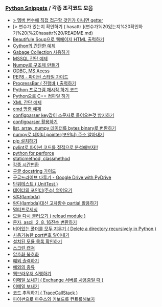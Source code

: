 ### [Python Snippets](../README.md) / 각종 조각코드 모음
- [> 멤버 변수에 직접 접근할 것인가  아니면 getter ](멤버%20변수에%20직접%20접근할%20것인가%20%20아니면%20getter%20/README.md)
- [> 변수가 있는지 확인하기 ( hasattr ](변수가%20있는지%20확인하기%20(%20hasattr%20/README.md)
- [Beautifule Soup으로 웹페이지 HTML 출력하기](Beautifule%20Soup으로%20웹페이지%20HTML%20출력하기.md)
- [Cython의 간단한 예제 ](Cython의%20간단한%20예제%20.md)
- [Gabage Collection 사용하기](Gabage%20Collection%20사용하기.md)
- [MSSQL 간단 예제](MSSQL%20간단%20예제.md)
- [Numpy로 구조체 만들기](Numpy로%20구조체%20만들기.md)
- [ODBC, MS Acess](ODBC,%20MS%20Acess.md)
- [PEP8 - 파이썬 스타일 가이드](PEP8%20-%20파이썬%20스타일%20가이드.md)
- [ProgressBar ( 진행바 ) 출력하기](ProgressBar%20(%20진행바%20)%20출력하기.md)
- [Python 프로그램 재시작 하기 코드](Python%20프로그램%20재시작%20하기%20코드.md)
- [Python으로 C++ 컴파일 하기](Python으로%20C++%20컴파일%20하기.md)
- [XML 간단 예제](XML%20간단%20예제.md)
- [cmd 명령 예제](cmd%20명령%20예제.md)
- [configparser key값이 소문자로 들어오는것 방지하기](configparser%20key값이%20소문자로%20들어오는것%20방지하기.md)
- [configparser 활용하기](configparser%20활용하기.md)
- [list, array, numpy 데이터를 bytes binary로 변환하기](list,%20array,%20numpy%20데이터를%20bytes%20binary로%20변환하기.md)
- [numpy로 데이터 pointer(포인터) 주소 알아내기](numpy로%20데이터%20pointer(포인터)%20주소%20알아내기.md)
- [pip 설치하기](pip%20설치하기.md)
- [pylint로 파이썬 코드를 정적으로 분석해보자!!](pylint로%20파이썬%20코드를%20정적으로%20분석해보자!!.md)
- [python for perforce](python%20for%20perforce.md)
- [staticmethod, classmethod](staticmethod,%20classmethod.md)
- [각종 시간변환](각종%20시간변환.md)
- [구글 docstring 가이드](구글%20docstring%20가이드.md)
- [구글드라이브 다루기 - Google Drive with PyDrive](구글드라이브%20다루기%20-%20Google%20Drive%20with%20PyDrive.md)
- [단위테스트 ( UnitTest )](단위테스트%20(%20UnitTest%20).md)
- [데이터의 포인터(주소) 얻어오기](데이터의%20포인터(주소)%20얻어오기.md)
- [람다(lambda)](람다(lambda).md)
- [람다(lambda)대신 고차함수 partial 활용하기](람다(lambda)대신%20고차함수%20partial%20활용하기.md)
- [멀티프로세싱](멀티프로세싱.md)
- [모듈 다시 불러오기 ( reload module )](모듈%20다시%20불러오기%20(%20reload%20module%20).md)
- [문자, ascii, 2, 8, 16진수 변환하기](문자,%20ascii,%202,%208,%2016진수%20변환하기.md)
- [비어있는 폴더를 모두 지우기 ( Delete a directory recursively in Python )](비어있는%20폴더를%20모두%20지우기%20(%20Delete%20a%20directory%20recursively%20in%20Python%20).md)
- [사용가능한 port번호 알아내기](사용가능한%20port번호%20알아내기.md)
- [설치된 모듈 목록 확인하기](설치된%20모듈%20목록%20확인하기.md)
- [스크린 캡쳐](스크린%20캡쳐.md)
- [암호화 복호화](암호화%20복호화.md)
- [예외 출력하기](예외%20출력하기.md)
- [예외의 종류](예외의%20종류.md)
- [웹브라우저 실행하기](웹브라우저%20실행하기.md)
- [이메일 보내기 ( Exchange 서버를 사용중일 때 )](이메일%20보내기%20(%20Exchange%20서버를%20사용중일%20때%20).md)
- [이메일 보내기](이메일%20보내기.md)
- [코드 추적하기 ( TraceCallStack )](코드%20추적하기%20(%20TraceCallStack%20).md)
- [파이썬으로 마우스와 키보드를 컨트롤해보자](파이썬으로%20마우스와%20키보드를%20컨트롤해보자.md)